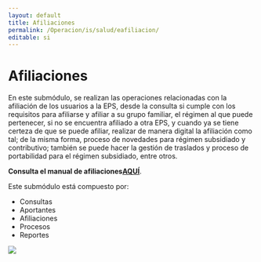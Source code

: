 ```yaml
---
layout: default
title: Afiliaciones
permalink: /Operacion/is/salud/eafiliacion/
editable: si
---
```


# Afiliaciones

En este submódulo, se realizan las operaciones relacionadas con la afiliación de los usuarios a la EPS, desde la consulta si cumple con los requisitos para afiliarse y afiliar a su grupo familiar, el régimen al que puede pertenecer, si no se encuentra afiliado a otra EPS, y cuando ya se tiene certeza de que se puede afiliar, realizar de manera digital la afiliación como tal; de la misma forma, proceso de novedades para régimen subsidiado y contributivo; también se puede hacer la gestión de traslados y proceso de portabilidad para el régimen subsidiado, entre otros.  


**Consulta el manual de afiliaciones**[**AQUÍ**](http://docs.oasiscom.com/Operacion/crm/portal/cliente/eemov). 


Este submódulo está compuesto por:  

* Consultas        
* Aportantes    
* Afiliaciones      
* Procesos      
* Reportes    


![](flujograma.png)
